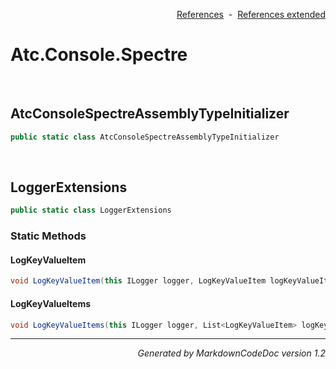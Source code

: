 <div style='text-align: right'>

[References](Index.md)&nbsp;&nbsp;-&nbsp;&nbsp;[References extended](IndexExtended.md)
</div>

# Atc.Console.Spectre

<br />


## AtcConsoleSpectreAssemblyTypeInitializer

```csharp
public static class AtcConsoleSpectreAssemblyTypeInitializer
```


<br />


## LoggerExtensions

```csharp
public static class LoggerExtensions
```

### Static Methods


#### LogKeyValueItem

```csharp
void LogKeyValueItem(this ILogger logger, LogKeyValueItem logKeyValueItem, bool includeKey = True, bool includeDescription = True)
```
#### LogKeyValueItems

```csharp
void LogKeyValueItems(this ILogger logger, List<LogKeyValueItem> logKeyValueItems, bool includeKey = True, bool includeDescription = True)
```
<hr /><div style='text-align: right'><i>Generated by MarkdownCodeDoc version 1.2</i></div>
